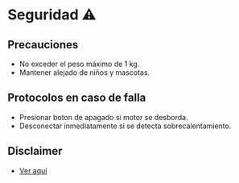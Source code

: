 # Seguridad ⚠️

##  Precauciones
- No exceder el peso máximo de 1 kg.
- Mantener alejado de niños y mascotas.

##  Protocolos en caso de falla

- Presionar boton de apagado si motor se desborda.
- Desconectar inmediatamente si se detecta sobrecalentamiento.

##  Disclaimer
- [Ver aquí](disclaimer.md)